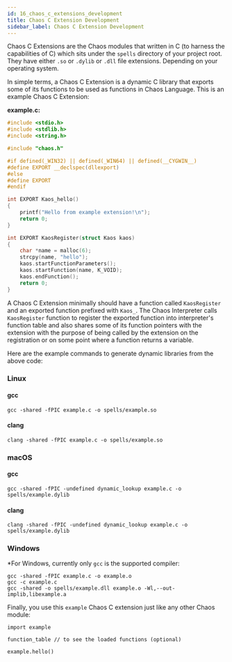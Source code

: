 ```yaml
---
id: 16_chaos_c_extensions_development
title: Chaos C Extension Development
sidebar_label: Chaos C Extension Development
---
```


Chaos C Extensions are the Chaos modules that written in C (to harness the capabilities of C)
which sits under the `spells` directory of your project root.
They have either `.so` or `.dylib` or `.dll` file extensions. Depending on your operating system.

In simple terms, a Chaos C Extension is a dynamic C library that exports some of its functions to be used
as functions in Chaos Language. This is an example Chaos C Extension:

**example.c:**

```C
#include <stdio.h>
#include <stdlib.h>
#include <string.h>

#include "chaos.h"

#if defined(_WIN32) || defined(_WIN64) || defined(__CYGWIN__)
#define EXPORT __declspec(dllexport)
#else
#define EXPORT
#endif

int EXPORT Kaos_hello()
{
    printf("Hello from example extension!\n");
    return 0;
}

int EXPORT KaosRegister(struct Kaos kaos)
{
    char *name = malloc(6);
    strcpy(name, "hello");
    kaos.startFunctionParameters();
    kaos.startFunction(name, K_VOID);
    kaos.endFunction();
    return 0;
}
```

A Chaos C Extension minimally should have a function called `KaosRegister`
and an exported function prefixed with `Kaos_`. The Chaos Interpreter calls `KaosRegister` function to register
the exported function into interpreter's function table and also shares some of its function pointers with the
extension with the purpose of being called by the extension on the registration or on some point where a function
returns a variable.

Here are the example commands to generate dynamic libraries from the above code:

### Linux

#### gcc

```
gcc -shared -fPIC example.c -o spells/example.so
```

#### clang

```
clang -shared -fPIC example.c -o spells/example.so
```

### macOS

#### gcc

```
gcc -shared -fPIC -undefined dynamic_lookup example.c -o spells/example.dylib
```

#### clang

```
clang -shared -fPIC -undefined dynamic_lookup example.c -o spells/example.dylib
```

### Windows

*For Windows, currently only `gcc` is the supported compiler:

```
gcc -shared -fPIC example.c -o example.o
gcc -c example.c
gcc -shared -o spells/example.dll example.o -Wl,--out-implib,libexample.a
```

Finally, you use this `example` Chaos C extension just like any other Chaos module:

```
import example

function_table // to see the loaded functions (optional)

example.hello()
```
